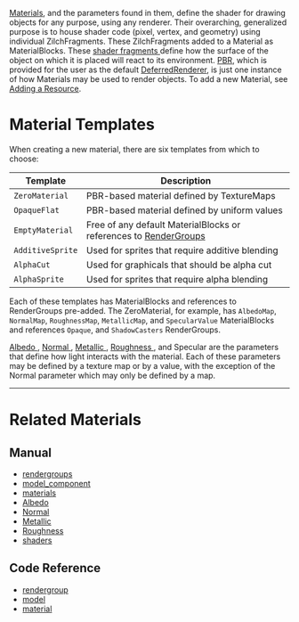 [Materials](https://github.com/ArendDanielek/ZeroDocsTest/blob/master/code_reference/class_reference/material.markdown), and the parameters found in them, define the shader for drawing objects for any purpose, using any renderer. Their overarching, generalized purpose is to house shader code (pixel, vertex, and geometry) using individual ZilchFragments. These ZilchFragments added to a Material as MaterialBlocks. These [ shader fragments ](https://github.com/ArendDanielek/ZeroDocsTest/blob/master/zero_editor_documentation/zeromanual/graphics/materials/shaders.markdown) define how the surface of the object on which it is placed will react to its environment.  [PBR](https://github.com/ArendDanielek/ZeroDocsTest/blob/master/zero_editor_documentation/zeromanual/graphics/physically_based_rendering.markdown), which is provided for the user as the default [DeferredRenderer](https://github.com/ArendDanielek/ZeroDocsTest/blob/master/zero_editor_documentation/zeromanual/graphics/renderer/deferred_renderer.markdown#deferred-renderer), is just one instance of how Materials may be used to render objects. To add a new Material, see [Adding a Resource](https://github.com/ArendDanielek/ZeroDocsTest/blob/master/zero_editor_documentation/zeromanual/editor/editorcommands/resourceadding.markdown).

 # Material Templates

When creating a new material, there are six templates from which to choose:

|Template | Description
|--|--
|`ZeroMaterial`| PBR-based material defined by TextureMaps
|`OpaqueFlat`| PBR-based material defined by uniform values
|`EmptyMaterial`| Free of any default MaterialBlocks or references to [RenderGroups](https://github.com/ArendDanielek/ZeroDocsTest/blob/master/zero_editor_documentation/zeromanual/graphics/rendergroups.markdown)
|`AdditiveSprite`| Used for sprites that require additive blending
|`AlphaCut`| Used for graphicals that should be alpha cut
|`AlphaSprite`| Used for sprites that require alpha blending

Each of these templates has MaterialBlocks and references to RenderGroups pre-added. The ZeroMaterial, for example, has `AlbedoMap`, `NormalMap`, `RoughnessMap`, `MetallicMap`, and `SpecularValue` MaterialBlocks and references `Opaque`, and `ShadowCasters` RenderGroups.

[ Albedo ](https://github.com/ArendDanielek/ZeroDocsTest/blob/master/zero_editor_documentation/zeromanual/graphics/materials/albedo.markdown), [ Normal ](https://github.com/ArendDanielek/ZeroDocsTest/blob/master/zero_editor_documentation/zeromanual/graphics/materials/normal_map.markdown), [ Metallic ](https://github.com/ArendDanielek/ZeroDocsTest/blob/master/zero_editor_documentation/zeromanual/graphics/materials/metallic.markdown), [ Roughness ](https://github.com/ArendDanielek/ZeroDocsTest/blob/master/zero_editor_documentation/zeromanual/graphics/materials/roughness.markdown), and Specular are the parameters that define how light interacts with the material. Each of these parameters may be defined by a texture map or by a value, with the exception of the Normal parameter which may only be defined by a map.

---

 # Related Materials
 ## Manual
- [rendergroups](https://github.com/ArendDanielek/ZeroDocsTest/blob/master/zero_editor_documentation/zeromanual/graphics/rendergroups.markdown)
- [model_component](https://github.com/ArendDanielek/ZeroDocsTest/blob/master/zero_editor_documentation/zeromanual/graphics/models/model_component.markdown)
- [materials](https://github.com/ArendDanielek/ZeroDocsTest/blob/master/zero_editor_documentation/zeromanual/graphics/materials.markdown)
- [ Albedo ](https://github.com/ArendDanielek/ZeroDocsTest/blob/master/zero_editor_documentation/zeromanual/graphics/materials/albedo.markdown)
- [ Normal ](https://github.com/ArendDanielek/ZeroDocsTest/blob/master/zero_editor_documentation/zeromanual/graphics/materials/normal_map.markdown)
- [ Metallic ](https://github.com/ArendDanielek/ZeroDocsTest/blob/master/zero_editor_documentation/zeromanual/graphics/materials/metallic.markdown)
- [ Roughness ](https://github.com/ArendDanielek/ZeroDocsTest/blob/master/zero_editor_documentation/zeromanual/graphics/materials/roughness.markdown)
- [shaders](https://github.com/ArendDanielek/ZeroDocsTest/blob/master/zero_editor_documentation/zeromanual/graphics/materials/shaders.markdown)

 ## Code Reference
- [rendergroup](https://github.com/ArendDanielek/ZeroDocsTest/blob/master/code_reference/class_reference/rendergroup.markdown) 
- [model](https://github.com/ArendDanielek/ZeroDocsTest/blob/master/code_reference/class_reference/model.markdown)
- [material](https://github.com/ArendDanielek/ZeroDocsTest/blob/master/code_reference/class_reference/material.markdown) 
  
  
  
  
  
  
  

 